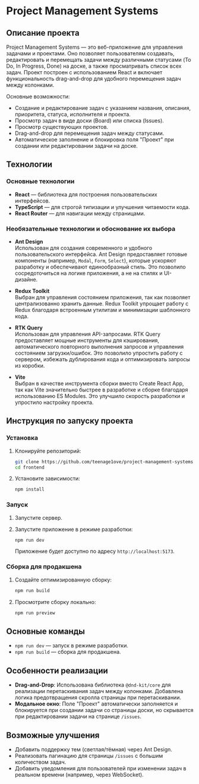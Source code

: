 # Project Management Systems

## Описание проекта

Project Management Systems — это веб-приложение для управления задачами и проектами. Оно позволяет пользователям создавать, редактировать и перемещать задачи между различными статусами (To Do, In Progress, Done) на доске, а также просматривать список всех задач. Проект построен с использованием React и включает функциональность drag-and-drop для удобного перемещения задач между колонками.

Основные возможности:
- Создание и редактирование задач с указанием названия, описания, приоритета, статуса, исполнителя и проекта.
- Просмотр задач в виде доски (Board) или списка (Issues).
- Просмотр существующих проектов.
- Drag-and-drop для перемещения задач между статусами.
- Автоматическое заполнение и блокировка поля "Проект" при создании или редактировании задачи на доске.

## Технологии

### Основные технологии
- **React** — библиотека для построения пользовательских интерфейсов.
- **TypeScript** — для строгой типизации и улучшения читаемости кода.
- **React Router** — для навигации между страницами.

### Необязательные технологии и обоснование их выбора
- **Ant Design**  
  Использован для создания современного и удобного пользовательского интерфейса. Ant Design предоставляет готовые компоненты (например, `Modal`, `Form`, `Select`), которые ускоряют разработку и обеспечивают единообразный стиль. Это позволило сосредоточиться на логике приложения, а не на стилях и UI-дизайне.

- **Redux Toolkit**  
  Выбран для управления состоянием приложения, так как позволяет централизованно хранить данные. Redux Toolkit упрощает работу с Redux благодаря встроенным утилитам и минимизации шаблонного кода.

- **RTK Query**  
  Использован для управления API-запросами. RTK Query предоставляет мощные инструменты для кэширования, автоматического повторного выполнения запросов и управления состоянием загрузки/ошибок. Это позволило упростить работу с сервером, избежать дублирования кода и оптимизировать запросы из коробки.

- **Vite**  
  Выбран в качестве инструмента сборки вместо Create React App, так как Vite значительно быстрее в разработке и сборке благодаря использованию ES Modules. Это улучшило скорость разработки и упростило настройку проекта.

## Инструкция по запуску проекта

### Установка
1. Клонируйте репозиторий:
   ```bash
   git clone https://github.com/teenage1ove/project-management-systems
   cd frontend
   ```
2. Установите зависимости:
   ```bash
   npm install
   ```

### Запуск
1. Запустите сервер.

2. Запустите приложение в режиме разработки:
   ```bash
   npm run dev
   ```
   Приложение будет доступно по адресу `http://localhost:5173`.

### Сборка для продакшена
1. Создайте оптимизированную сборку:
   ```bash
   npm run build
   ```
2. Просмотрите сборку локально:
   ```bash
   npm run preview
   ```

## Основные команды
- `npm run dev` — запуск в режиме разработки.
- `npm run build` — сборка для продакшена.

## Особенности реализации
- **Drag-and-Drop**: Использована библиотека `@dnd-kit/core` для реализации перетаскивания задач между колонками. Добавлена логика предотвращения скролла страницы при перетаскивании.
- **Модальное окно**: Поле "Проект" автоматически заполняется и блокируется при создании задачи со страницы доски, но скрывается при редактировании задачи на странице `/issues`.

## Возможные улучшения
- Добавить поддержку тем (светлая/тёмная) через Ant Design.
- Реализовать пагинацию для страницы `/issues` с большим количеством задач.
- Добавить уведомления для пользователей при изменении задач в реальном времени (например, через WebSocket).